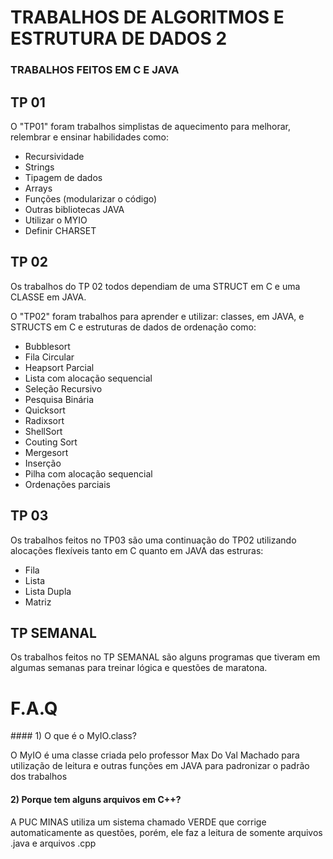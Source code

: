 <h1> TRABALHOS DE ALGORITMOS E ESTRUTURA DE DADOS 2 </h1>

### TRABALHOS FEITOS EM C E JAVA

<h2>TP 01</h2>
<p>O "TP01" foram trabalhos simplistas de aquecimento para melhorar, relembrar e ensinar habilidades como:

<ul>
  <li>Recursividade</li>
  <li>Strings</li>
  <li>Tipagem de dados</li>
  <li>Arrays</li>
  <li>Funções (modularizar o código) </li>
  <li>Outras bibliotecas JAVA</li>
  <li>Utilizar o MYIO</li>
  <li>Definir CHARSET</li>
 </ul>



<h2>TP 02</h2>
<p>Os trabalhos do TP 02 todos dependiam de uma STRUCT em C e uma CLASSE em JAVA.</p>
<p>O "TP02" foram trabalhos para aprender e utilizar: classes, em JAVA, e STRUCTS em C e estruturas de dados de ordenação como: </p>
<ul>
  <li>Bubblesort</li>
  <li>Fila Circular</li>
  <li>Heapsort Parcial</li>
  <li>Lista com alocação sequencial</li>
  <li>Seleção Recursivo</li>
  <li>Pesquisa Binária</li>
  <li>Quicksort</li>
  <li>Radixsort</li>
  <li>ShellSort</li>
  <li>Couting Sort</li>
  <li>Mergesort</li>
  <li>Inserção</li>
  <li>Pilha com alocação sequencial</li>
  <li>Ordenações parciais</li>
</ul>

<h2>TP 03</h2>
<p>Os trabalhos feitos no TP03 são uma continuação do TP02 utilizando alocações flexíveis tanto em C quanto em JAVA das estruras: </p>

<ul>
  <li>Fila</li>
  <li>Lista</li>
  <li>Lista Dupla</li>
  <li>Matriz</li>
</ul>

<h2>TP SEMANAL</h2>
<p>Os trabalhos feitos no TP SEMANAL são alguns programas que tiveram em algumas semanas para treinar lógica e questões de maratona.</p>


<h1>F.A.Q</h2>
#### 1) O que é o MyIO.class?
<p>O MyIO é uma classe criada pelo professor Max Do Val Machado para utilização de leitura e outras funções em JAVA para padronizar o padrão dos trabalhos</p>

#### 2) Porque tem alguns arquivos em C++?
<p>A PUC MINAS utiliza um sistema chamado VERDE que corrige automaticamente as questões, porém, ele faz a leitura de somente arquivos .java e arquivos .cpp</p>

